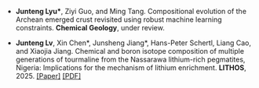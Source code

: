 
- <strong>Junteng Lyu*</strong>, Ziyi Guo, and Ming Tang. Compositional evolution of the Archean emerged crust revisited using robust machine learning constraints. <strong>Chemical Geology</strong>, under review.

- <strong>Junteng Lv</strong>, Xin Chen*, Junsheng Jiang*, Hans-Peter Schertl, Liang Cao, and Xiaojia Jiang. Chemical and boron isotope composition of multiple generations of tourmaline from the Nassarawa lithium-rich pegmatites, Nigeria: Implications for the mechanism of lithium enrichment. <strong>LITHOS</strong>, 2025. [[Paper]](https://doi.org/10.1016/j.lithos.2024.107936) [[PDF]](https://juntenglv.github.io/Paperpdf/Paper1.pdf)